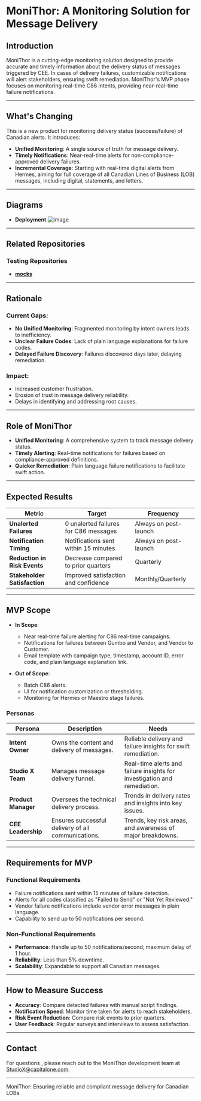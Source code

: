 # MoniThor: A Monitoring Solution for Message Delivery

## Introduction

MoniThor is a cutting-edge monitoring solution designed to provide accurate and timely information about the delivery status of messages triggered by CEE. In cases of delivery failures, customizable notifications will alert stakeholders, ensuring swift remediation. MoniThor's MVP phase focuses on monitoring real-time C86 intents, providing near-real-time failure notifications.

---

## What's Changing

This is a new product for monitoring delivery status (success/failure) of Canadian alerts. It introduces:

- **Unified Monitoring**: A single source of truth for message delivery.
- **Timely Notifications**: Near-real-time alerts for non-compliance-approved delivery failures.
- **Incremental Coverage**: Starting with real-time digital alerts from Hermes, aiming for full coverage of all Canadian Lines of Business (LOB) messages, including digital, statements, and letters.

---

## Diagrams
- **Deployment**
  ![image](https://github.com/user-attachments/assets/d21b895f-b298-406c-81c8-8393f4cc20f5)


---

## Related Repositories
### Testing Repositories
- **[mocks](www.example.com)**


---

## Rationale

### Current Gaps:

- **No Unified Monitoring**: Fragmented monitoring by intent owners leads to inefficiency.
- **Unclear Failure Codes**: Lack of plain language explanations for failure codes.
- **Delayed Failure Discovery**: Failures discovered days later, delaying remediation.

### Impact:

- Increased customer frustration.
- Erosion of trust in message delivery reliability.
- Delays in identifying and addressing root causes.

---

## Role of MoniThor

- **Unified Monitoring**: A comprehensive system to track message delivery status.
- **Timely Alerting**: Real-time notifications for failures based on compliance-approved definitions.
- **Quicker Remediation**: Plain language failure notifications to facilitate swift action.

---

## Expected Results

| **Metric**                   | **Target**                            | **Frequency**         |
| ---------------------------- | ------------------------------------- | --------------------- |
| **Unalerted Failures**       | 0 unalerted failures for C86 messages | Always on post-launch |
| **Notification Timing**      | Notifications sent within 15 minutes  | Always on post-launch |
| **Reduction in Risk Events** | Decrease compared to prior quarters   | Quarterly             |
| **Stakeholder Satisfaction** | Improved satisfaction and confidence  | Monthly/Quarterly     |

---

## MVP Scope

- **In Scope**:

  - Near real-time failure alerting for C86 real-time campaigns.
  - Notifications for failures between Gumbo and Vendor, and Vendor to Customer.
  - Email template with campaign type, timestamp, account ID, error code, and plain language explanation link.

- **Out of Scope**:

  - Batch C86 alerts.
  - UI for notification customization or thresholding.
  - Monitoring for Hermes or Maestro stage failures.

### Personas

| **Persona**         | **Description**                                    | **Needs**                                                                |
| ------------------- | -------------------------------------------------- | ------------------------------------------------------------------------ |
| **Intent Owner**    | Owns the content and delivery of messages.         | Reliable delivery and failure insights for swift remediation.            |
| **Studio X Team**   | Manages message delivery funnel.                   | Real-time alerts and failure insights for investigation and remediation. |
| **Product Manager** | Oversees the technical delivery process.           | Trends in delivery rates and insights into key issues.                   |
| **CEE Leadership**  | Ensures successful delivery of all communications. | Trends, key risk areas, and awareness of major breakdowns.               |

---

## Requirements for MVP

### Functional Requirements

- Failure notifications sent within 15 minutes of failure detection.
- Alerts for all codes classified as "Failed to Send" or "Not Yet Reviewed."
- Vendor failure notifications include vendor error messages in plain language.
- Capability to send up to 50 notifications per second.

### Non-Functional Requirements

- **Performance**: Handle up to 50 notifications/second; maximum delay of 1 hour.
- **Reliability**: Less than 5% downtime.
- **Scalability**: Expandable to support all Canadian messages.

---

## How to Measure Success

- **Accuracy**: Compare detected failures with manual script findings.
- **Notification Speed**: Monitor time taken for alerts to reach stakeholders.
- **Risk Event Reduction**: Compare risk events to prior quarters.
- **User Feedback**: Regular surveys and interviews to assess satisfaction.

---

## Contact

For questions , please reach out to the MoniThor development team at [StudioX@capitalone.com](mailto:StudioX@capitalone.com).

---

MoniThor: Ensuring reliable and compliant message delivery for Canadian LOBs.
